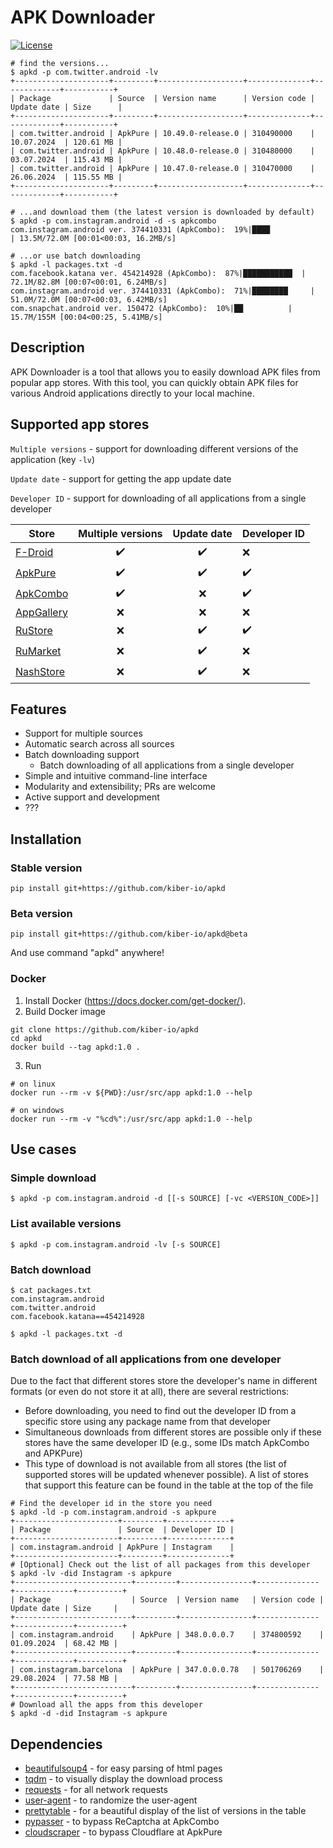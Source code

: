 # APK Downloader

[![License](https://img.shields.io/badge/license-MIT-blue.svg)](https://github.com/your-username/apk-downloader/blob/main/LICENSE)

```shell
# find the versions...
$ apkd -p com.twitter.android -lv
+---------------------+---------+-------------------+--------------+-------------+-----------+
| Package             | Source  | Version name      | Version code | Update date | Size      |
+---------------------+---------+-------------------+--------------+-------------+-----------+
| com.twitter.android | ApkPure | 10.49.0-release.0 | 310490000    | 10.07.2024  | 120.61 MB |
| com.twitter.android | ApkPure | 10.48.0-release.0 | 310480000    | 03.07.2024  | 115.43 MB |
| com.twitter.android | ApkPure | 10.47.0-release.0 | 310470000    | 26.06.2024  | 115.55 MB |
+---------------------+---------+-------------------+--------------+-------------+-----------+

# ...and download them (the latest version is downloaded by default)
$ apkd -p com.instagram.android -d -s apkcombo
com.instagram.android ver. 374410331 (ApkCombo):  19%|████            | 13.5M/72.0M [00:01<00:03, 16.2MB/s]

# ...or use batch downloading
$ apkd -l packages.txt -d
com.facebook.katana ver. 454214928 (ApkCombo):  87%|███████████  | 72.1M/82.8M [00:07<00:01, 6.24MB/s]
com.instagram.android ver. 374410331 (ApkCombo):  71%|████████     | 51.0M/72.0M [00:07<00:03, 6.42MB/s]
com.snapchat.android ver. 150472 (ApkCombo):  10%|██          | 15.7M/155M [00:04<00:25, 5.41MB/s]
```

## Description

APK Downloader is a tool that allows you to easily download APK files from popular app stores. With this tool, you can quickly obtain APK files for various Android applications directly to your local machine.

## Supported app stores
`Multiple versions` - support for downloading different versions of the application (key `-lv`)

`Update date` - support for getting the app update date

`Developer ID` - support for downloading of all applications from a single developer

| Store                                       | Multiple versions  |    Update date     | Developer ID |
|---------------------------------------------|:------------------:|:------------------:| - |
| [F-Droid](https://f-droid.org)              | :heavy_check_mark: | :heavy_check_mark: |:x:
| [ApkPure](https://apkpure.com)              | :heavy_check_mark: | :heavy_check_mark: |:heavy_check_mark:
| [ApkCombo](https://apkcombo.com)            | :heavy_check_mark: |        :x:         |:heavy_check_mark:
| [AppGallery](https://appgallery.huawei.com) |        :x:         |        :x:         |:x:
| [RuStore](https://rustore.ru)               |        :x:         | :heavy_check_mark: |:heavy_check_mark:
| [RuMarket](https://ruplay.market)           |        :x:         | :heavy_check_mark: |:x:
| [NashStore](https://nashstore.ru)           |        :x:         | :heavy_check_mark: |:x:

## Features

- Support for multiple sources
- Automatic search across all sources
- Batch downloading support
    - Batch downloading of all applications from a single developer
- Simple and intuitive command-line interface
- Modularity and extensibility; PRs are welcome
- Active support and development
- ???

## Installation
### Stable version
```shell
pip install git+https://github.com/kiber-io/apkd
```
### Beta version
```shell
pip install git+https://github.com/kiber-io/apkd@beta
```

And use command "apkd" anywhere!

### Docker
1. Install Docker (https://docs.docker.com/get-docker/).
2. Build Docker image
```shell
git clone https://github.com/kiber-io/apkd
cd apkd
docker build --tag apkd:1.0 .
```
3. Run
```shell
# on linux
docker run --rm -v ${PWD}:/usr/src/app apkd:1.0 --help

# on windows
docker run --rm -v "%cd%":/usr/src/app apkd:1.0 --help
```

## Use cases
### Simple download
```shell
$ apkd -p com.instagram.android -d [[-s SOURCE] [-vc <VERSION_CODE>]]
```
### List available versions
```shell
$ apkd -p com.instagram.android -lv [-s SOURCE]
```
### Batch download
```shell
$ cat packages.txt
com.instagram.android
com.twitter.android
com.facebook.katana==454214928

$ apkd -l packages.txt -d
```
### Batch download of all applications from one developer
Due to the fact that different stores store the developer's name in different formats (or even do not store it at all), there are several restrictions:
- Before downloading, you need to find out the developer ID from a specific store using any package name from that developer
- Simultaneous downloads from different stores are possible only if these stores have the same developer ID (e.g., some IDs match ApkCombo and APKPure)
- This type of download is not available from all stores (the list of supported stores will be updated whenever possible). A list of stores that support this feature can be found in the table at the top of the file

```shell
# Find the developer id in the store you need
$ apkd -ld -p com.instagram.android -s apkpure
+-----------------------+---------+--------------+
| Package               | Source  | Developer ID |
+-----------------------+---------+--------------+
| com.instagram.android | ApkPure | Instagram    |
+-----------------------+---------+--------------+
# [Optional] Check out the list of all packages from this developer
$ apkd -lv -did Instagram -s apkpure
+--------------------------+---------+----------------+--------------+-------------+----------+
| Package                  | Source  | Version name   | Version code | Update date | Size     |
+--------------------------+---------+----------------+--------------+-------------+----------+
| com.instagram.android    | ApkPure | 348.0.0.0.7    | 374800592    | 01.09.2024  | 68.42 MB |
+--------------------------+---------+----------------+--------------+-------------+----------+
| com.instagram.barcelona  | ApkPure | 347.0.0.0.78   | 501706269    | 29.08.2024  | 77.58 MB |
+--------------------------+---------+----------------+--------------+-------------+----------+
# Download all the apps from this developer
$ apkd -d -did Instagram -s apkpure
```

## Dependencies
- [beautifulsoup4](https://pypi.org/project/beautifulsoup4/) - for easy parsing of html pages
- [tqdm](https://github.com/tqdm/tqdm/) - to visually display the download process
- [requests](https://pypi.org/project/requests/) - for all network requests
- [user-agent](https://pypi.org/project/user-agent/) - to randomize the user-agent
- [prettytable](https://pypi.org/project/prettytable/) - for a beautiful display of the list of versions in the table
- [pypasser](https://pypi.org/project/PyPasser/) - to bypass ReCaptcha at ApkCombo
- [cloudscraper](https://github.com/VeNoMouS/cloudscraper) - to bypass Cloudflare at ApkPure